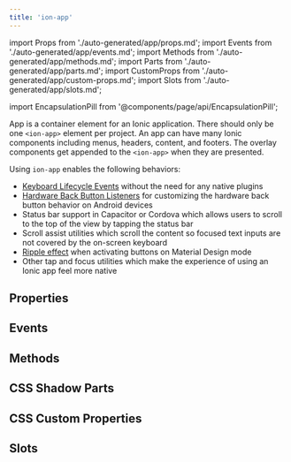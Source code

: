 ```yaml
---
title: 'ion-app'
---
```


import Props from './auto-generated/app/props.md';
import Events from './auto-generated/app/events.md';
import Methods from './auto-generated/app/methods.md';
import Parts from './auto-generated/app/parts.md';
import CustomProps from './auto-generated/app/custom-props.md';
import Slots from './auto-generated/app/slots.md';

<head>
  <title>ion-app: Container Element for an Ionic Application</title>
  <meta
    name="description"
    content="ion-app is a container element for an Ionic application. Apps can have many Ionic components including menus, headers, content, and footers. Read to learn more."
  />
</head>

import EncapsulationPill from '@components/page/api/EncapsulationPill';

App is a container element for an Ionic application. There should only be one `<ion-app>` element per project. An app can have many Ionic components including menus, headers, content, and footers. The overlay components get appended to the `<ion-app>` when they are presented.

Using `ion-app` enables the following behaviors:

- [Keyboard Lifecycle Events](../developing/keyboard#keyboard-lifecycle-events) without the need for any native plugins
- [Hardware Back Button Listeners](../developing/hardware-back-button) for customizing the hardware back button behavior on Android devices
- Status bar support in Capacitor or Cordova which allows users to scroll to the top of the view by tapping the status bar
- Scroll assist utilities which scroll the content so focused text inputs are not covered by the on-screen keyboard
- [Ripple effect](./ripple-effect) when activating buttons on Material Design mode
- Other tap and focus utilities which make the experience of using an Ionic app feel more native

## Properties

<Props />

## Events

<Events />

## Methods

<Methods />

## CSS Shadow Parts

<Parts />

## CSS Custom Properties

<CustomProps />

## Slots

<Slots />
